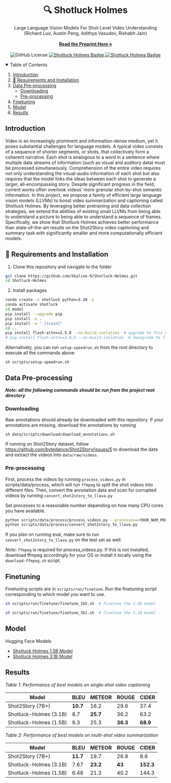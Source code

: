 <!-- PROJECT LOGO -->
<br />
<p align="center">
<!--   <a href="https://github.com/Skyline-9/Shotluck-Holmes">
    <img src="logo.jpeg" alt="Logo" width="140" height="120" >
  </a> -->

  <h1 align="center">🔍 Shotluck Holmes</h1>

  <p align="center">
    Large Language Vision Models For Shot-Level Video Understanding (Richard Luo, Austin Peng, Adithya Vasudev, Rishabh Jain)
    <br /><br />
    <a href="https://arxiv.org/abs/2405.20648"><strong>Read the Preprint Here »</strong></a>
    <br /><br />
    <img src="https://img.shields.io/github/license/Skyline-9/Shotluck-Holmes?style=for-the-badge" alt="GitHub License">
    <a href="https://paperswithcode.com/sota/video-captioning-on-shot2story20k?p=shotluck-holmes-a-family-of-efficient-small">
      <img src="https://img.shields.io/endpoint.svg?url=https://paperswithcode.com/badge/shotluck-holmes-a-family-of-efficient-small/video-captioning-on-shot2story20k&style=for-the-badge" alt="Shotluck Holmes Badge">
    </a>
    <a href="https://paperswithcode.com/sota/video-summarization-on-shot2story20k?p=shotluck-holmes-a-family-of-efficient-small">
      <img src="https://img.shields.io/endpoint.svg?url=https://paperswithcode.com/badge/shotluck-holmes-a-family-of-efficient-small/video-summarization-on-shot2story20k&style=for-the-badge" alt="Shotluck Holmes Badge">
    </a>
  </p>
</p>

<div align="center">
</div>

<!-- TABLE OF CONTENTS -->
<details open="open">
  <summary>Table of Contents</summary>
  <ol>
    <li><a href="#introduction">Introduction</a></li>
    <li><a href="#-requirements-and-installation">🔧 Requirements and Installation</a></li>
    <li>
        <a href="#data-pre-processing">Data Pre-processing</a>
        <ul>
            <li><a href="#downloading">Downloading</a></li>
            <li><a href="#pre-processing">Pre-processing</a></li>
        </ul>
    </li>
    <li><a href="#finetuning">Finetuning</a></li>
    <li><a href="#model">Model</a></li>
    <li><a href="#results">Results</a></li>
  </ol>
</details>

<!-- INTRODUCTION -->

## Introduction

  Video is an increasingly prominent and information-dense medium, yet it poses substantial challenges for language models. A typical video consists of a sequence of shorter segments, or shots, that collectively form a coherent narrative. Each shot is analogous to a word in a sentence where multiple data streams of information (such as visual and auditory data) must be processed simultaneously. Comprehension of the entire video requires not only understanding the visual-audio information of each shot but also requires that the model links the ideas between each shot to generate a larger, all-encompassing story. Despite significant progress in the field, current works often overlook videos’ more granular shot-by-shot semantic information. In this project, we propose a family of efficient large language vision models (LLVMs) to boost video summarization and captioning called Shotluck Holmes. By leveraging better pretraining and data collection strategies, we extend the abilities of existing small LLVMs from being able to understand a picture to being able to understand a sequence of frames. Specifically, we show that Shotluck Holmes achieves better performance than state-of-the-art results on the Shot2Story video captioning and summary task with significantly smaller and more computationally efficient models.

<!-- REQUIREMENTS AND INSTALLATION -->

## 🔧 Requirements and Installation

1. Clone this repository and navigate to the folder

```sh
git clone https://github.com/Skyline-9/Shotluck-Holmes.git
cd Shotluck-Holmes
```

2. Install packages

```sh
conda create -n shotluck python=3.10 -y
conda activate shotluck
cd model
pip install --upgrade pip
pip install -e .
pip install -e ".[train]"
cd ..
pip install flash-attn==2.5.8 --no-build-isolation  # upgrade to this version of flash-attn for H100
# pip install flash-attn==1.0.9 --no-build-isolation  # downgrade to flash attention v1 for older GPUs
```

Alternatively, you can run `setup-speedrun.sh` from the root directory to execute all the commands above

```shell
sh scripts/setup-speedrun.sh
```

## Data Pre-processing

***Note: all the following commands should be run from the project root directory***

### Downloading

Raw annotations should already be downloaded with this repository. If your annotations are missing, download the
annotations by running

```shell
sh data/scripts/download/download_annotations.sh
```

If running on Shot2Story dataset, follow https://github.com/bytedance/Shot2Story/issues/5 to download the data
and extract the videos into `data/raw/videos`.

### Pre-processing

First, process the videos by running `process_videos.py` in scripts/data/process, which will run `ffmpeg` to split
the shot videos into different files. Then, convert the annotation data and scan for corrupted videos by
running `convert_shot2story_to_llava.py`

Set processes to a reasonable number depending on how many CPU cores you have available.

```sh
python scripts/data/process/process_videos.py --processes=<YOUR_NUM_PROCESSES>
python scripts/data/process/convert_shot2story_to_llava.py
```

If you plan on running eval, make sure to run `convert_shot2story_to_llava.py` on the test set as well.

_Note_: `ffmpeg` is required for process_videos.py. If this is not installed, download ffmpeg accordingly for your OS or
install it locally using the `download-ffmpeg.sh` script.

## Finetuning

Finetuning scripts are in `scripts/run/finetune`. Run the finetuning script corresponding to which model you want to
use.

```sh
sh scripts/run/finetune/finetune_1b5.sh  # finetune the 1.5B model
```

```sh
sh scripts/run/finetune/finetune_3b1.sh  # finetune the 3.1B model
```

<!-- Model -->

## Model

Hugging Face Models
- [Shotluck Holmes 1.5B Model](https://huggingface.co/RichardLuo/Shotluck-Holmes-1.5)
- [Shotluck Holmes 3.1B Model](https://huggingface.co/RichardLuo/Shotluck-Holmes-3.1)

## Results

*Table 1: Performance of best models on single-shot video captioning*

| Model                     | BLEU     | METEOR   | ROUGE   | CIDER     |
|---------------------------|----------|----------|---------|-----------|
| Shot2Story (7B+)          | **10.7** | 16.2     | 29.6    | 37.4      |
| Shotluck-Holmes (3.1B)    | 8.7      | **25.7** | 36.2    | 63.2      |
| Shotluck-Holmes (1.5B)    | 9.3      | 25.3     | **36.3**| **68.9**  |

*Table 2: Performance of best models on multi-shot video summarization*

| Model                     | BLEU  | METEOR | ROUGE | CIDER  |
|---------------------------|-------|--------|-------|--------|
| Shot2Story (7B+)          | **11.7** | 19.7   | 26.8  | 8.6    |
| Shotluck-Holmes (3.1B)    | 7.67  | **23.2** | **43**  | **152.3** |
| Shotluck-Holmes (1.5B)    | 6.48  | 21.3   | 40.2  | 144.3  |

